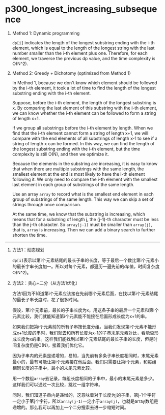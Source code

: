 # p300_longest_increasing_subsequence
1. Method 1: Dynamic programming
    
    `dp[i]` indicates the length of the longest substring ending with the i-th element, which is equal to the length of the longest string with the last number smaller than the i-th element plus one. Therefore, for each element, we traverse the previous dp value, and the time complexity is O(N^2).

2. Method 2: Greedy + Dichotomy (optimized from Method 1)

    In Method 1, because we don't know which element should be followed by the i-th element, it took a lot of time to find the length of the longest substring ending with the i-th element.
    
    Suppose, before the i-th element, the length of the longest substring is x. By comparing the last element of this substring with the i-th element, we can know whether the i-th element can be followed to form a string of length x+1.

    If we group all substrings before the i-th element by length. When we find that the i-th element cannot form a string of length x+1, we will compare with the end elements of all substrings of length x-1 to see if a string of length x can be formed. In this way, we can find the length of the longest substring ending with the i-th element, but the time complexity is still O(N), and then we optimize it.

    Because the elements in the substring are increasing, it is easy to know that when there are multiple substrings with the same length, the smallest element at the end is most likely to have the i-th element following it. We only need to compare the i-th element with the smallest last element in each group of substrings of the same length.

    Use an array `array` to record what is the smallest end element in each group of substrings of the same length. This way we can skip a set of strings through once comparison.

    At the same time, we know that the substring is increasing, which means that for a substring of length j, the (j-1)-th character must be less than the j-th character. So `array[j-1]` must be smaller than `array[j]`, that is, `array` is increasing. Then we can add a binary search to further shorten the time.

---

1.  方法1：动态规划
    
    `dp[i]`表示以第i个元素结尾的最长子串的长度，等于最后一个数比第i个元素小的最长字串长度加一。所以对每个元素，都遍历一遍先前的dp值，时间复杂度O(N^2)。

2.  方法2：贪心+二分（从方法1优化）

    方法1因为不知道第i个元素应该接在先前哪个元素后面，在找以第i个元素结尾的最长子串长度时，花了很多时间。
    
    假设，第i个元素前，最长的子串长度为x。用这条子串的最后一个元素和第i个元素比较，我们就能知道第i个元素能不能接在后面形成长度为x+1的串。

    如果我们把第i个元素前的所有子串按长度分组。当我们发现第i个元素不能形成x+1长度的串时，我们就去和所有长度为x-1的子串末尾元素对比，看能否形成长度为x的串。这样我们能找到以第i个元素结尾的最长子串的长度，但是时间复杂度仍是O(N)，接着我们优化它。

    因为子串内的元素是递增的，易知，当先前有多条子串长度相同时，末尾元素最小的，最有可能让第i个元素接在他后面。我们只需要让第i个元素，和每组相同长度的子串中，最小的末尾元素比较。

    用一个数组`array`去记录，每组长度相同的子串中，最小的末尾元素是多少。这样我们可以通过一次比较，跳过一组字符串。

    同时，我们知道子串内是递增的，这意味着对于长度为j的子串，第j-1个字符一定小于第j个字符。所以`array[j-1]`一定小于`array[j]`，也就是array数组是递增的。那么我可以再加上一个二分搜索去进一步缩短时间。
